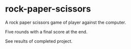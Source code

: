 # rock-paper-scissors

A rock paper scissors game of player against the computer.

Five rounds with a final score at the end.

See results of completed project.